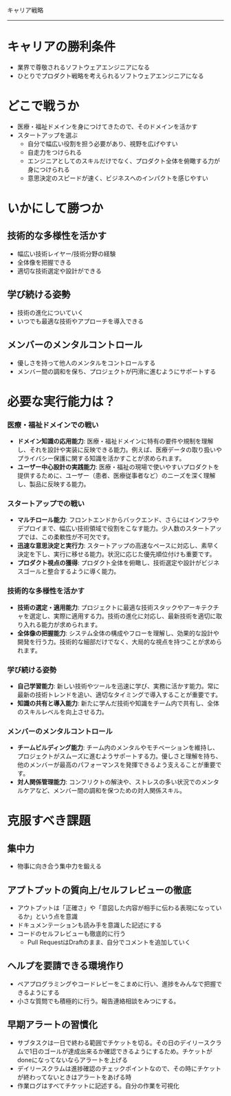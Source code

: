 キャリア戦略

---

# キャリアの勝利条件
* 業界で尊敬されるソフトウェアエンジニアになる
* ひとりでプロダクト戦略を考えられるソフトウェアエンジニアになる

# どこで戦うか
* 医療・福祉ドメインを身につけてきたので、そのドメインを活かす
* スタートアップを選ぶ
  * 自分で幅広い役割を担う必要があり、視野を広げやすい
  * 自走力をつけられる
  * エンジニアとしてのスキルだけでなく、プロダクト全体を俯瞰する力が身につけられる
  * 意思決定のスピードが速く、ビジネスへのインパクトを感じやすい
 
# いかにして勝つか
## 技術的な多様性を活かす
* 幅広い技術レイヤー/技術分野の経験
* 全体像を把握できる
* 適切な技術選定や設計ができる

## 学び続ける姿勢
* 技術の進化についていく
* いつでも最適な技術やアプローチを導入できる

## メンバーのメンタルコントロール
* 優しさを持って他人のメンタルをコントロールする
* メンバー間の調和を保ち、プロジェクトが円滑に進むようにサポートする

# 必要な実行能力は？

### 医療・福祉ドメインでの戦い
- **ドメイン知識の応用能力**: 医療・福祉ドメインに特有の要件や規制を理解し、それを設計や実装に反映できる能力。例えば、医療データの取り扱いやプライバシー保護に関する知識を活かすことが求められます。
- **ユーザー中心設計の実践能力**: 医療・福祉の現場で使いやすいプロダクトを提供するために、ユーザー（患者、医療従事者など）のニーズを深く理解し、製品に反映する能力。

### スタートアップでの戦い
- **マルチロール能力**: フロントエンドからバックエンド、さらにはインフラやデプロイまで、幅広い技術領域で役割をこなす能力。少人数のスタートアップでは、この柔軟性が不可欠です。
- **迅速な意思決定と実行力**: スタートアップの高速なペースに対応し、素早く決定を下し、実行に移せる能力。状況に応じた優先順位付けも重要です。
- **プロダクト視点の獲得**: プロダクト全体を俯瞰し、技術選定や設計がビジネスゴールと整合するように導く能力。

### 技術的な多様性を活かす
- **技術の選定・適用能力**: プロジェクトに最適な技術スタックやアーキテクチャを選定し、実際に適用する力。技術の進化に対応し、最新技術を適切に取り入れる能力が求められます。
- **全体像の把握能力**: システム全体の構成やフローを理解し、効果的な設計や開発を行う力。技術的な細部だけでなく、大局的な視点を持つことが求められます。

### 学び続ける姿勢
- **自己学習能力**: 新しい技術やツールを迅速に学び、実務に活かす能力。常に最新の技術トレンドを追い、適切なタイミングで導入することが重要です。
- **知識の共有と導入能力**: 新たに学んだ技術や知識をチーム内で共有し、全体のスキルレベルを向上させる力。

### メンバーのメンタルコントロール
- **チームビルディング能力**: チーム内のメンタルやモチベーションを維持し、プロジェクトがスムーズに進むようサポートする力。優しさと理解を持ち、他のメンバーが最高のパフォーマンスを発揮できるよう支えることが重要です。
- **対人関係管理能力**: コンフリクトの解決や、ストレスの多い状況でのメンタルケアなど、メンバー間の調和を保つための対人関係スキル。


# 克服すべき課題
## 集中力
* 物事に向き合う集中力を鍛える

## アプトプットの質向上/セルフレビューの徹底
* アウトプットは「正確さ」や「意図した内容が相手に伝わる表現になっているか」という点を意識
* ドキュメンテーションも読み手を意識した記述にする
* コードのセルフレビューも徹底的に行う
  * Pull RequestはDraftのまま、自分でコメントを追加していく

## ヘルプを要請できる環境作り
* ペアプログラミングやコードレビーをこまめに行い、進捗をみんなで把握できるようにする
* 小さな質問でも積極的に行う。報告連絡相談をみつにする。

## 早期アラートの習慣化
* サブタスクは一日で終わる範囲でチケットを切る。その日のデイリースクラムで1日のゴールが達成出来るか確認できるようにするため。チケットがdoneになってないならアラートを上げる
* デイリースクラムは進捗確認のチェックポイントなので、その時にチケットが終わってないときはアラートをあげる時
* 作業ログはすべてチケットに記述する。自分の作業を可視化
